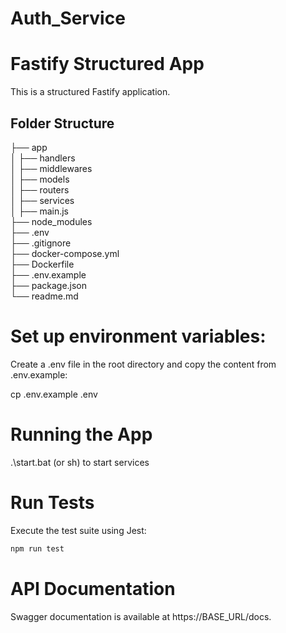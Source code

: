 # Auth_Service
# Fastify Structured App

This is a structured Fastify application.

## Folder Structure

 ├── app  
 │ ├── handlers  
 │ ├── middlewares  
 │ ├── models  
 │ ├── routers  
 │ ├── services  
 │ ├── main.js  
 ├── node_modules  
 ├── .env  
 ├── .gitignore  
 ├── docker-compose.yml  
 ├── Dockerfile  
 ├── .env.example  
 ├── package.json  
 └── readme.md  

# Set up environment variables:
Create a .env file in the root directory and copy the content from .env.example:

cp .env.example .env

# Running the App

.\start.bat (or sh) to start services

# Run Tests 
Execute the test suite using Jest:
```sh
npm run test
```

# API Documentation
Swagger documentation is available at 
https://BASE_URL/docs.
